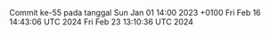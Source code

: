 Commit ke-55 pada tanggal Sun Jan 01 14:00 2023 +0100
Fri Feb 16 14:43:06 UTC 2024
Fri Feb 23 13:10:36 UTC 2024
